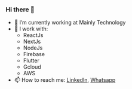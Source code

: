 ### Hi there 👋

- 🔭 I’m currently working at Mainly Technology
- 🌱 I work with:
     - ReactJs
     - NextJs
     - NodeJs
     - Firebase
     - Flutter
     - Gcloud
     - AWS 
- 📫 How to reach me: [LinkedIn](https://www.linkedin.com/in/md-abdul-halim-rafi/), [Whatsapp](https://wa.me/+8801521103317)

